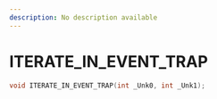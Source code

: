 ```yaml
---
description: No description available 
---
```


# ITERATE_IN_EVENT_TRAP

```cpp
void ITERATE_IN_EVENT_TRAP(int _Unk0, int _Unk1);
```